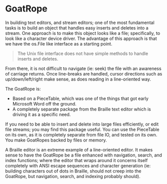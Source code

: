 GoatRope
=========

In building text editors, and stream editors; one of the most fundamental tasks
is to build an object that handles easy inserts and deletes into a stream.
One approach is to make this object looks like a file; specifically, to look
like a character device driver.  The advantage of this approach is that we
have the os.File like interface as a starting point.

> The Unix file interface does not have simple methods to handle inserts and deletes.

From there, it is not difficult to navigate (ie: seek) the file with an
awareness of carriage returns.  Once line-breaks are handled, cursor
directions such as up/down/left/right make sense, as does reading in a line-oriented way.

The GoatRope is:

- Based on a PieceTable, which was one of the things that got early Microsoft Word off the ground.
- A completely separate package from the Braille text editor which is driving it as a specific need.

If you need to be able to insert and delete into large files efficiently, or edit file streams;
you may find this package useful.  You can use the PieceTable on its own, as it is completely separate
from file IO, and tested on its own.  You make GoatRopes backed by files or memory.

A Braille editor is an extreme example of a line-oriented editor.  It makes sense to have the GoatRope
be a file enhanced with navigation, search, and index functions; where the editor that wraps around it
concerns itself completely with ANSI escape sequences and character generation (ie: building characters
out of dots in Braille, should not creep into the GoatRope, but navigation, search, and indexing probably should).
